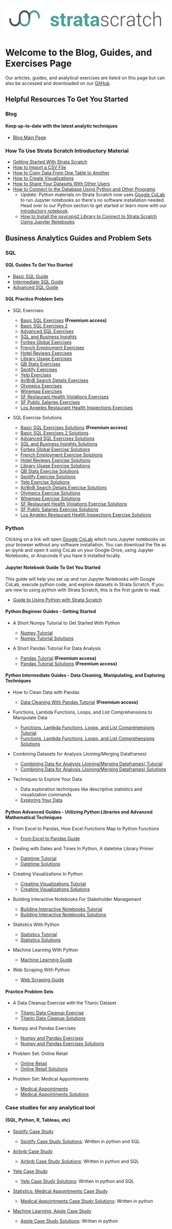 [![strata scratch](assets/sslogo.jpg)](https://stratascratch.com)
# Welcome to the Blog, Guides, and Exercises Page

Our articles, guides, and analytical exercises are listed on this page but can also be accessed and downloaded on our [GitHub](https://github.com/stratascratch). 

## Helpful Resources To Get You Started

### Blog 
#### Keep up-to-date with the latest analytic techniques
- [Blog Main Page](https://stratascratch.com/blog)

### How To Use Strata Scratch Introductory Material

- [Getting Started With Strata Scratch](https://education.stratascratch.com/guides/getting-started-with-stratascratch/getting-started-with-stratascratch)
- [How to Import a CSV File](https://education.stratascratch.com/guides/how-to-import-csv-file/how-to-import-csv-file)
- [How to Copy Data From One Table to Another](https://education.stratascratch.com/guides/how-to-copy-data-from-one-table-to-another/how-to-copy-data-from-one-table-to-another)
- [How to Create Visualizations](https://education.stratascratch.com/guides/how-to-create-visualizations/how-to-create-visualizations)
- [How to Share Your Datasets With Other Users](https://education.stratascratch.com/guides/how-to-share-your-datasets-with-other-users/how-to-share-your-datasets-with-other-users)
- [How to Connect to the Database Using Python and Other Programs](https://education.stratascratch.com/guides/how-to-connect-to-the-database-using-python-and-other-programs/how-to-connect-to-the-database-using-python-and-other-programs)
    - *Update:* Python materials on Strata Scratch now uses [Google CoLab](https://colab.research.google.com/) to run Jupyter notebooks so there's no software installation needed. Head over to our Python section to get started or learn more with our [introductory notebook](https://colab.research.google.com/drive/1tHxAbgbxM60VUIrVQW508EwB1b3wFk5g).
  - [How to Install the psycopg2 Library to Connect to Strata Scratch Using Jupyter Notebooks](https://education.stratascratch.com/guides/how-to-connect-to-the-database-using-python-and-other-programs/how-to-install-psycopg2-to-connect-to-strata-scratch-using-python)


## Business Analytics Guides and Problem Sets

### SQL
#### SQL Guides To Get You Started
- [Basic SQL Guide](https://education.stratascratch.com/guides/sql-guide/basic-sql-guide)
- [Intermediate SQL Guide](https://education.stratascratch.com/guides/sql-guide/intermediate-sql-guide)
- [Advanced SQL Guide](https://education.stratascratch.com/guides/sql-guide/advanced-sql-guide)

#### SQL Practice Problem Sets
- SQL Exercises
  - [Basic SQL Exercises](https://education.stratascratch.com/SQL%20Exercises/Exercises/basic-sql-exercises) __**(Freemium access)**__
  - [Basic SQL Exercises 2](https://education.stratascratch.com/SQL%20Exercises/Exercises/basic-sql-exercises-2)
  - [Advanced SQL Exercises](https://education.stratascratch.com/SQL%20Exercises/Exercises/advanced-sql-exercises)
  - [SQL and Business Insights](https://education.stratascratch.com/SQL%20Exercises/Exercises/sql-and-business-insights)
  - [Forbes Global Exercises](https://education.stratascratch.com/SQL%20Exercises/Exercises/forbes-global-exercises)
  - [French Employment Exercises](https://education.stratascratch.com/SQL%20Exercises/Exercises/french-employment-exercises)
  - [Hotel Reviews Exercises](https://education.stratascratch.com/SQL%20Exercises/Exercises/hotel-reviews-exercises)
  - [Library Usage Exercises](https://education.stratascratch.com/SQL%20Exercises/Exercises/library-usage-exercises)
  - [QB Stats Exercises](https://education.stratascratch.com/SQL%20Exercises/Exercises/qbstats-1996-2016-exercises)
  - [Spotify Exercises](https://education.stratascratch.com/SQL%20Exercises/Exercises/spotify-exercises)
  - [Yelp Exercises](https://education.stratascratch.com/SQL%20Exercises/Exercises/yelp-exercises)
  - [AirBnB Search Details Exercises](https://education.stratascratch.com/SQL%20Exercises/Exercises/airbnb-search-details-exercises)
  - [Olympics Exercises](https://education.stratascratch.com/SQL%20Exercises/Exercises/olympics-exercises)
  - [Winemag Exercises](https://education.stratascratch.com/SQL%20Exercises/Exercises/winemag-exercises)
  - [SF Restaurant Health Violations Exercises](https://education.stratascratch.com/SQL%20Exercises/Exercises/sf-restaurant-health-violations-exercises)
  - [SF Public Salaries Exercises](https://education.stratascratch.com/SQL%20Exercises/Exercises/sf-public-salaries-exercises)
  - [Los Angeles Restaurant Health Inspections Exercises](https://education.stratascratch.com/SQL%20Exercises/Exercises/los-angeles-restaurant-health-inspections-exercises)


- SQL Exercise Solutions
  - [Basic SQL Exercises Solutions](https://education.stratascratch.com/SQL%20Exercises/Solutions/basic-sql-exercises-with-solutions) __**(Freemium access)**__
  - [Basic SQL Exercises 2 Solutions](https://education.stratascratch.com/SQL%20Exercises/Solutions/basic-sql-exercises-2-with-solutions)
  - [Advanced SQL Exercises Solutions](https://education.stratascratch.com/SQL%20Exercises/Solutions/advanced-sql-exercises-with-solutions)
  - [SQL and Business Insights Solutions](https://education.stratascratch.com/SQL%20Exercises/Solutions/sql-and-business-insights-with-solutions)
  - [Forbes Global Exercise Solutions](https://education.stratascratch.com/SQL%20Exercises/Solutions/forbes-global-exercise-solutions)
  - [French Employment Exercise Solutions](https://education.stratascratch.com/SQL%20Exercises/Solutions/french-employment-exercise-solutions)
  - [Hotel Reviews Exercise Solutions](https://education.stratascratch.com/SQL%20Exercises/Solutions/hotel-reviews-exercise-solutions)
  - [Library Usage Exercise Solutions](https://education.stratascratch.com/SQL%20Exercises/Solutions/library-usage-exercise-solutions)
  - [QB Stats Exercise Solutions](https://education.stratascratch.com/SQL%20Exercises/Solutions/qbstats-1996-2016-exercise-solutions)
  - [Spotify Exercise Solutions](https://education.stratascratch.com/SQL%20Exercises/Solutions/spotify-exercise-solutions)
  - [Yelp Exercise Solutions](https://education.stratascratch.com/SQL%20Exercises/Solutions/yelp-exercise-solutions)
  - [AirBnB Search Details Exercise Solutions](https://education.stratascratch.com/SQL%20Exercises/Solutions/airbnb-search-details-exercises-solutions)
  - [Olympics Exercise Solutions](https://education.stratascratch.com/SQL%20Exercises/Solutions/olympics-exercises-solutions)
  - [Winemag Exercise Solutions](https://education.stratascratch.com/SQL%20Exercises/Solutions/winemag-exercises-solutions)
  - [SF Restaurant Health Violations Exercise Solutions](https://education.stratascratch.com/SQL%20Exercises/Solutions/sf-restaurant-health-violations-exercises-solutions)
  - [SF Public Salaries Exercise Solutions](https://education.stratascratch.com/SQL%20Exercises/Solutions/sf-public-salaries-exercises-solutions)
  - [Los Angeles Restaurant Health Inspections Exercise Solutions](https://education.stratascratch.com/SQL%20Exercises/Solutions/los-angeles-restaurant-health-inspections-exercises-solutions)
    

### Python 
Clicking on a link will open [Google CoLab](https://colab.research.google.com/) which runs Jupyter notebooks on your browser without any software installation. You can download the file as an ipynb and open it using CoLab on your Google Drive, using Jupyter Notebooks, or Anaconda if you have it installed locally.

#### Jupyter Notebook Guide To Get You Started 
This guide will help you set up and run Jupyter Notebooks with Google CoLab, execute python code, and explore datasets in Strata Scratch. If you are new to using python with Strata Scratch, this is the first guide to read.
- [Guide to Using Python with Strata Scratch](https://colab.research.google.com/drive/1tHxAbgbxM60VUIrVQW508EwB1b3wFk5g)

#### Python Beginner Guides - Getting Started
- A Short Numpy Tutorial to Get Started With Python
    - [Numpy Tutorial](https://colab.research.google.com/drive/1NQDtO3Y8kApxS5SwMPE2hvdUl3T_of4V)
    - [Numpy Tutorial Solutions](https://colab.research.google.com/drive/16rphW-v8ugVo79TkbFtwaiblrl9_-uiC)
  
- A Short Pandas Tutorial For Data Analysis
    - [Pandas Tutorial](https://colab.research.google.com/drive/1a4sbKG7jOJGn4oeonQPA8XjJm7OYgcdX) __**(Freemium access)**__
    - [Pandas Tutorial Solutions](https://colab.research.google.com/drive/1xlZW9s2QpH2yClFXwLLNqm3sn_rU-yjz) __**(Freemium access)**__

#### Python Intermediate Guides - Data Cleaning, Manipulating, and Exploring Techniques
- How to Clean Data with Pandas 
    - [Data Cleaning With Pandas Tutorial](https://colab.research.google.com/drive/1DkmrA861GOdqBdgf4j7Fs4H1CWy6Aasy) __**(Freemium access)**__
  
- Functions, Lambda Functions, Loops, and List Comprehensions to Manipulate Data
    - [Functions, Lambda Functions, Loops, and List Comprehensions Tutorial](https://colab.research.google.com/drive/1cW5bu556n1XeP6uZrR0kuFl6Mv1Tt3k7)
    - [Functions, Lambda Functions, Loops, and List Comprehensions Solutions](https://colab.research.google.com/drive/1ESfjBY6VZxvLr1BrTJz88fXS4TEOLdsH)

- Combining Datasets for Analysis (Joining/Merging Dataframes)
    - [Combining Data for Analysis (Joining/Merging Dataframes) Tutorial](https://colab.research.google.com/drive/19qeRuPoq3lw6-jPjouWaKYl_Fa6g_pBB)
    - [Combining Data for Analysis (Joining/Merging Dataframes) Solutions](https://colab.research.google.com/drive/1wQhHCgIhzS2hFMzwh9YH9ylYQUpCoD45)

- Techniques to Explore Your Data
    - Data exploration techniques like descriptive statistics and visualization commands
    - [Exploring Your Data](https://colab.research.google.com/drive/16N8DGj_qrg-clvAakHTiiNNP6l8P8eUO)
    
#### Python Advanced Guides - Utilizing Python Libraries and Advanced Mathematical Techniques
- From Excel to Pandas, How Excel Functions Map to Python Functions
    - [From Excel to Pandas Guide](https://colab.research.google.com/drive/105vXFkumbDaFhbmhfolPMZbqBBsA_wqL)
  
- Dealing with Dates and Times In Python, A datetime Library Primer
    - [Datetime Tutorial](https://colab.research.google.com/drive/1bpeKd3ktTc7UQ575c1JKnV2HdxCMFxFQ)
    - [Datetime Solutions](https://colab.research.google.com/drive/1RCK8kWln4fSYeHvY6rGbozB938iqYmVQ)
  
- Creating Visualizations In Python
    - [Creating Visualizations Tutorial](https://colab.research.google.com/drive/1SOOsVpbNp0f2anD6pOx1oVbgaa-Mp81T)
    - [Creating Visualizations Solutions](https://colab.research.google.com/drive/1ncNwIuY_0BSXB7500XF2JC9yJMA_Qi27)
  
 - Building Interactive Notebooks For Stakeholder Management
    - [Building Interactive Notebooks Tutorial](https://colab.research.google.com/drive/14uWejf0v1DII-CfcY48bl06i2zlSx-hl)
    - [Building Interactive Notebooks Solutions](https://colab.research.google.com/drive/1iCujafEtjqdhx5ECSj_3HepyExpBS6hH)
  
- Statistics With Python
    - [Statistics Tutorial](https://colab.research.google.com/drive/1Z0OdP__UxMGFu4jnpNT2ytJYbdqDEy8a)
    - [Statistics Solutions](https://colab.research.google.com/drive/1fcxGh3JG3VjqtNo_lRKXjOqrjPdoQ2aJ)

- Machine Learning With Python
    - [Machine Learning Guide](https://colab.research.google.com/drive/1C2oiJPylbu5SRS0snUU7YBpRRxAQ-ixF)  
  
- Web Scraping With Python
    - [Web Scraping Guide](https://colab.research.google.com/drive/15AEaOsAKWgikKY7BEOWxUlKsjjBjRD6R)
  
#### Practice Problem Sets
- A Data Cleanup Exercise with the Titanic Dataset
    - [Titanic Data Cleanup Exercise](https://colab.research.google.com/drive/1IXqngDNx5GgDxa3D9YzGOWWWHIJZcygR)
    - [Titanic Data Cleanup Solutions](https://colab.research.google.com/drive/1ZtLbBSxh0NeOsTeDS9YlHEka4Qtv3Ukp)
  
- Numpy and Pandas Exercises
    - [Numpy and Pandas Exercises](https://colab.research.google.com/drive/1XJi1CIQG9oJJhGWjrKHh7Xgf13JCxkdx)
    - [Numpy and Pandas Exercises Solutions](https://colab.research.google.com/drive/174qr2ObkPNt3hPXb_H_pyHOu3ywjdXvq)

- Problem Set: Online Retail
    - [Online Retail](https://colab.research.google.com/drive/1zMBEmyxGNjlCCbxsA9Ae_uvS0FS0F_IT)
    - [Online Retail Solutions](https://colab.research.google.com/drive/1ESPTy0JQ5B5dhTzaPYU8k4UkLIegnE8p)
  
- Problem Set: Medical Appointments
    - [Medical Appointments](https://colab.research.google.com/drive/1WKMDyIWCDtGcAoPqP1BdyH8_5UsLJC8z)
    - [Medical Appointments Solutions](https://colab.research.google.com/drive/1nCfSbhGL7wYIiaKOjwtE7FTPs9T9LHjp)

### Case studies for any analytical tool 
#### (SQL, Python, R, Tableau, etc)
- [Spotify Case Study](https://education.stratascratch.com/Data%20Analytics%20Case%20Studies/Spotify)
    - [Spotify Case Study Solutions](https://colab.research.google.com/drive/1XG-TZbwU2oIZfZOIuX82cAqneK7-1ZSZ): Written in python and SQL

- [Airbnb Case Study](https://education.stratascratch.com/Data%20Analytics%20Case%20Studies/Airbnb)
    - [Airbnb Case Study Solutions](https://colab.research.google.com/drive/1BMSK4IvGQWfNLXkcLPLaGVsLnywQ0SOG): Written in python and SQL

- [Yelp Case Study](https://education.stratascratch.com/Data%20Analytics%20Case%20Studies/Yelp)
    - [Yelp Case Study Solutions](https://colab.research.google.com/drive/1GbDFj15cFtG-P6xjj-AK-K119CWIC4Q2): Written in python and SQL

- [Statistics: Medical Appointments Case Study](https://education.stratascratch.com/Data%20Analytics%20Case%20Studies/Medical%20Appointments)
    - [Medical Appointments Case Study Solutions](https://colab.research.google.com/drive/1iTKUv7KEqwyicudr_yKNWV1GgsPQKfx6): Written in python

- [Machine Learning: Apple Case Study](https://education.stratascratch.com/Data%20Analytics%20Case%20Studies/Apple)
    - [Apple Case Study Solutions](https://colab.research.google.com/drive/16JqMA7EidM4AjfoXjYQ1K1A_eN0YwlTE): Written in python
